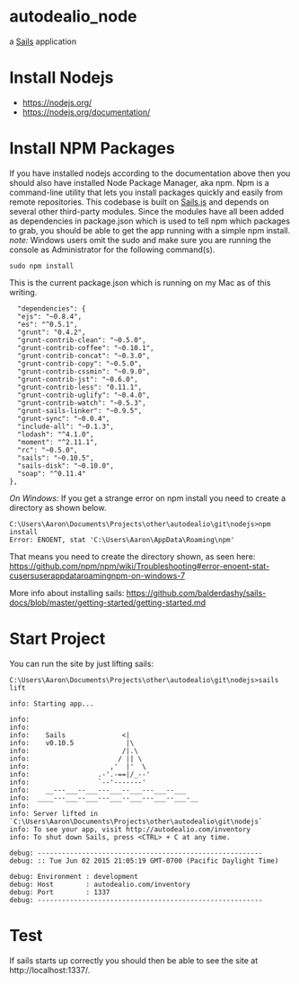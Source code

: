 # autodealio_node

a [Sails](http://sailsjs.org) application

# Install Nodejs
* https://nodejs.org/
* https://nodejs.org/documentation/

# Install NPM Packages
If you have installed nodejs according to the documentation above then you should also have installed Node Package Manager, aka npm. Npm is a command-line utility that lets you install packages quickly and easily from remote repositories. This codebase is built on [Sails.js](http://sailsjs.org/#!/getStarted) and depends on several other third-party modules.
Since the modules have all been added as dependencies in package.json which is used to tell npm which packages to grab, you should be able to get the app running with a simple npm install.
*note:*  Windows users omit the sudo and make sure you are running the console as Administrator for the following command(s).

	sudo npm install

This is the current package.json which is running on my Mac as of this writing.

	  "dependencies": {
      "ejs": "~0.8.4",
      "es": "^0.5.1",
      "grunt": "0.4.2",
      "grunt-contrib-clean": "~0.5.0",
      "grunt-contrib-coffee": "~0.10.1",
      "grunt-contrib-concat": "~0.3.0",
      "grunt-contrib-copy": "~0.5.0",
      "grunt-contrib-cssmin": "~0.9.0",
      "grunt-contrib-jst": "~0.6.0",
      "grunt-contrib-less": "0.11.1",
      "grunt-contrib-uglify": "~0.4.0",
      "grunt-contrib-watch": "~0.5.3",
      "grunt-sails-linker": "~0.9.5",
      "grunt-sync": "~0.0.4",
      "include-all": "~0.1.3",
      "lodash": "^4.1.0",
      "moment": "^2.11.1",
      "rc": "~0.5.0",
      "sails": "~0.10.5",
      "sails-disk": "~0.10.0",
      "soap": "^0.11.4"
    },


*On Windows:* If you get a strange error on npm install you need to create a directory as shown below.

	C:\Users\Aaron\Documents\Projects\other\autodealio\git\nodejs>npm install
	Error: ENOENT, stat 'C:\Users\Aaron\AppData\Roaming\npm'

That means you need to create the directory shown, as seen here: https://github.com/npm/npm/wiki/Troubleshooting#error-enoent-stat-cusersuserappdataroamingnpm-on-windows-7

More info about installing sails: https://github.com/balderdashy/sails-docs/blob/master/getting-started/getting-started.md

# Start Project
You can run the site by just lifting sails:

	C:\Users\Aaron\Documents\Projects\other\autodealio\git\nodejs>sails lift

	info: Starting app...

	info:
	info:
	info:    Sails              <|
	info:    v0.10.5             |\
	info:                       /|.\
	info:                      / || \
	info:                    ,'  |'  \
	info:                 .-'.-==|/_--'
	info:                 `--'-------'
	info:    __---___--___---___--___---___--___
	info:  ____---___--___---___--___---___--___-__
	info:
	info: Server lifted in `C:\Users\Aaron\Documents\Projects\other\autodealio\git\nodejs`
	info: To see your app, visit http://autodealio.com/inventory
	info: To shut down Sails, press <CTRL> + C at any time.

	debug: --------------------------------------------------------
	debug: :: Tue Jun 02 2015 21:05:19 GMT-0700 (Pacific Daylight Time)

	debug: Environment : development
	debug: Host        : autodealio.com/inventory
	debug: Port        : 1337
	debug: --------------------------------------------------------

# Test
If sails starts up correctly you should then be able to see the site at http://localhost:1337/.
